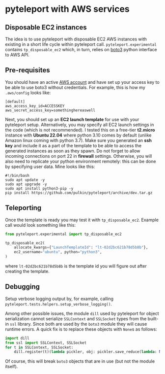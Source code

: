 pyteleport with AWS services
============================

Disposable EC2 instances
------------------------

The idea is to use pyteleport with disposable EC2 AWS instances with existing
in a short life cycle within pyteleport call.
`pyteleport.experimental` contains `tp_disposable_ec2` which, in turn, relies
on [boto3](https://github.com/boto/boto3) python interface to AWS API.

Pre-requisites
--------------

You should have an active [AWS account](https://aws.amazon.com/account/)
and have set up your access key to be able to use boto3 without credentials.
For example, this is how my `.aws/config` looks like:
```
[default]
aws_access_key_id=ACCESSKEY
aws_secret_access_key=somethinghereaswell
```

Next, you should set up an **EC2 launch template** for use with your pyteleport
setup.
Alternatively, you may specify all EC2 launch settings in the code (which is not
recommended).
I tested this on a free-tier **t2.micro** instance with **Ubuntu 22.04** where
python 3.10 comes by default (unlike Amazon linux coming with python 3.7).
Make sure you generated an **ssh key** and include it as a part of the template to
be able to access the generated instances as soon as they spawn.
Do not forget to allow incoming connections on port 22 in **firewall** settings.
Otherwise, you will also need to replicate your python environment remotely:
this can be done by specifying user data.
Mine looks like this:

```shell
#!/bin/bash
sudo apt update -y
sudo apt upgrade -y
sudo apt install python3-pip -y
pip install https://github.com/pulkin/pyteleport/archive/dev.tar.gz
```

Teleporting
-----------

Once the template is ready you may test it with `tp_disposable_ec2`.
Example call would look something like this:

```python
from pyteleport.experimental import tp_disposable_ec2

tp_disposable_ec2(
    allocate_kwargs={"LaunchTemplateId": "lt-02d2bc621b78d5b8b"},
    ec2_username="ubuntu", python="python3",
)
```

where `lt-02d2bc621b78d5b8b` is the template id you will figure out after
creating the template.

Debugging
---------

Setup verbose logging output by, for example, calling
`pyteleport.tests.helpers.setup_verbose_logging()`.

Among other possible issues, the module `dill` used by pyteleport for object
serialization cannot serialize `SSLContext` and `SSLSocket` types from
the built-in `ssl` library.
Since both are used by the `boto3` module they will cause runtime errors.
A quick fix is to replace these objects with `None`s as follows:

```python
import dill
from ssl import SSLContext, SSLSocket
for t in SSLContext, SSLSocket:
    dill.register(t)(lambda pickler, obj: pickler.save_reduce(lambda: None, tuple(), obj=obj))
```

Of course, this will break `boto3` objects that are in use (but not the module
itself).
